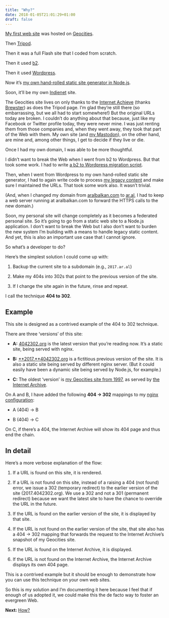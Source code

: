 ```yaml
---
title: "Why?"
date: 2018-01-05T21:01:29+01:00
draft: false
---
```


[My first web site](https://web.archive.org/web/20030319083157/http://www.geocities.com:80/broadway/1085/) was hosted on [Geocities](https://en.wikipedia.org/wiki/Yahoo!_GeoCities).

Then [Tripod](https://web.archive.org/web/20040811232124/http://aral.tripod.com:80/).

Then it was a full Flash site that I coded from scratch.

Then it used [b2](https://web.archive.org/web/20020118200519/http://cafelog.com:80/).

Then it used [Wordpress](https://www.wordpress.org).

Now it’s [my own hand-rolled static site generator in Node.js](https://source.ind.ie/aral/blog).

Soon, it’ll be my own [Indienet](https://source.ind.ie/indienet) site.

The Geocities site lives on only thanks to the [Internet Achieve](http://archive.org) (thanks [Brewster](http://brewster.kahle.org)) as does the Tripod page. I’m glad they’re still there (so embarrassing, but we all had to start somewhere!) But the original URLs today are broken. I couldn’t do anything about that because, just like my Facebook or Twitter profile today, they were never mine. I was just renting them from those companies and, when they went away, they took that part of the Web with them. My own site (and [my Mastodon](https://mastodon.ar.al)), on the other hand, are mine and, among other things, I get to decide if they live or die.

Once I had my own domain, I was able to be more thoughtful.

I didn’t want to break the Web when I went from b2 to Wordpress. But that took some work. I had to write [a b2 to Wordpress migration script](https://ar.al/588/).

Then, when I went from Wordpress to my own hand-rolled static site generator, I had to again write code to process [my legacy content](https://ar.al/archive/) and make sure I maintained the URLs. That took some work also. It wasn’t trivial.

(And, when I changed my domain from [aralbalkan.com](https://aralbalkan.com) to [ar.al](https://ar.al), I had to keep a web server running at aralbalkan.com to forward the HTTPS calls to the new domain.)

Soon, my personal site will change completely as it becomes a federated personal site. So it’s going to go from a static web site to a Node.js application. I don’t want to break the Web but I also don’t want to burden the new system I’m building with a means to handle legacy static content. And yet, this is also an important use case that I cannot ignore.

So what’s a developer to do?

Here’s the simplest solution I could come up with:

1. Backup the current site to a subdomain (e.g., `2017.ar.al`)

2. Make my 404s into 302s that point to the previous version of the site.

3. If I change the site again in the future, rinse and repeat.

I call the technique <strong>404 to 302</strong>.

## Example

This site is designed as a contrived example of the 404 to 302 technique.

There are three ‘versions’ of this site:

  * **A:** [4042302.org](https://4042302.org) is the latest version that you’re reading now. It’s a static site, being served with nginx.

  * **B:** [**2017.**4042302.org](https://2017.4042302.org) is a fictitious previous version of the site. It is also a static site being served by different nginx server. (But it could easily have been a dynamic site being served by Node.js, for example.)

  * **C:** The oldest ‘version’ is [my Geocities site from 1997](https://web.archive.org/web/20030319083157/http://www.geocities.com:80/broadway/1085/), as served by [the Internet Archive](http://archive.org).

On A and B, I have added the following <strong>404 → 302</strong> mappings to my [nginx configuration](/how#nginx):

  * A (404) → B

  * B (404) → C

On C, if there’s a 404, the Internet Archive will show its 404 page and thus end the chain.

## In detail

Here’s a more verbose explanation of the flow:

  1. If a URL is found on this site, it is rendered.

  2. If a URL is not found on this site, instead of a raising a 404 (not found) error, we issue a 302 (temporary redirect) to the earlier version of the site (2017.4042302.org). We use a 302 and not a 301 (permanent redirect) because we want the latest site to have the chance to override the URL in the future.

  3. If the URL is found on the earlier version of the site, it is displayed by that site.

  4. If the URL is not found on the earlier version of the site, that site also has a 404 → 302 mapping that forwards the request to the Internet Archive’s snapshot of my Geocities site.

  5. If the URL is found on the Internet Archive, it is displayed.

  6. If the URL is not found on the Internet Archive, the Internet Archive displays its own 404 page.

This is a contrived example but it should be enough to demonstrate how you can use this technique on your own web sites.

So this is my solution and I’m documenting it here because I feel that if enough of us adopted it, we could make this the de facto way to foster an evergreen Web.

**Next:** [How?](/how)
